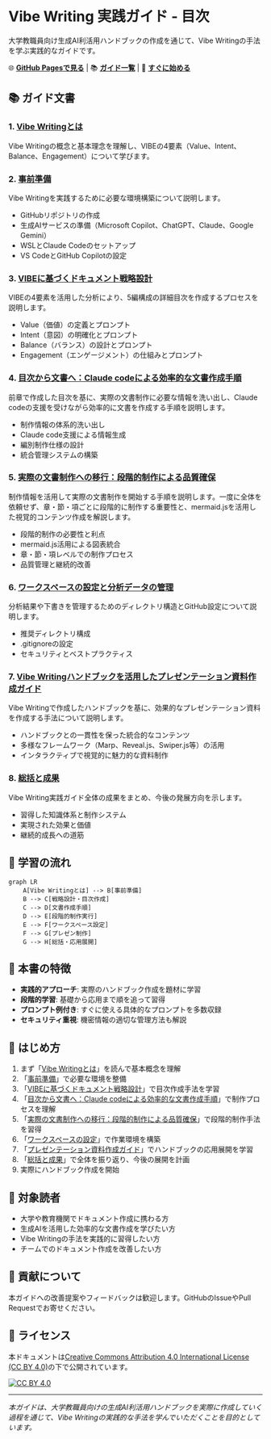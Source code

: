 # Vibe Writing 実践ガイド - 目次

大学教職員向け生成AI利活用ハンドブックの作成を通じて、Vibe Writingの手法を学ぶ実践的なガイドです。

🌐 **[GitHub Pagesで見る](https://nahisaho.github.io/Getting_Started_with_Vibe_Writing/)** | 📚 **[ガイド一覧](docs/)** | 🚀 **[すぐに始める](#-はじめ方)**

## 📚 ガイド文書

### 1. [Vibe Writingとは](docs/guides/what-is-vibe-writing.md)
Vibe Writingの概念と基本理念を理解し、VIBEの4要素（Value、Intent、Balance、Engagement）について学びます。

### 2. [事前準備](docs/guides/preparation.md)
Vibe Writingを実践するために必要な環境構築について説明します。
- GitHubリポジトリの作成
- 生成AIサービスの準備（Microsoft Copilot、ChatGPT、Claude、Google Gemini）
- WSLとClaude Codeのセットアップ
- VS CodeとGitHub Copilotの設定

### 3. [VIBEに基づくドキュメント戦略設計](docs/guides/vibe-strategy-design.md)
VIBEの4要素を活用した分析により、5編構成の詳細目次を作成するプロセスを説明します。
- Value（価値）の定義とプロンプト
- Intent（意図）の明確化とプロンプト
- Balance（バランス）の設計とプロンプト
- Engagement（エンゲージメント）の仕組みとプロンプト

### 4. [目次から文書へ：Claude codeによる効率的な文書作成手順](docs/guides/document-creation-process.md)
前章で作成した目次を基に、実際の文書制作に必要な情報を洗い出し、Claude codeの支援を受けながら効率的に文書を作成する手順を説明します。
- 制作情報の体系的洗い出し
- Claude code支援による情報生成
- 編別制作仕様の設計
- 統合管理システムの構築

### 5. [実際の文書制作への移行：段階的制作による品質確保](docs/guides/content-creation-execution.md)
制作情報を活用して実際の文書制作を開始する手順を説明します。一度に全体を依頼せず、章・節・項ごとに段階的に制作する重要性と、mermaid.jsを活用した視覚的コンテンツ作成を解説します。
- 段階的制作の必要性と利点
- mermaid.js活用による図表統合
- 章・節・項レベルでの制作プロセス
- 品質管理と継続的改善

### 6. [ワークスペースの設定と分析データの管理](docs/guides/workspace-setup.md)
分析結果や下書きを管理するためのディレクトリ構造とGitHub設定について説明します。
- 推奨ディレクトリ構成
- .gitignoreの設定
- セキュリティとベストプラクティス

### 7. [Vibe Writingハンドブックを活用したプレゼンテーション資料作成ガイド](docs/guides/presentation-creation-guide.md)
Vibe Writingで作成したハンドブックを基に、効果的なプレゼンテーション資料を作成する手法について説明します。
- ハンドブックとの一貫性を保った統合的なコンテンツ
- 多様なフレームワーク（Marp、Reveal.js、Swiper.js等）の活用
- インタラクティブで視覚的に魅力的な資料制作

### 8. [総括と成果](docs/guides/summary.md)
Vibe Writing実践ガイド全体の成果をまとめ、今後の発展方向を示します。
- 習得した知識体系と制作システム
- 実現された効果と価値
- 継続的成長への道筋

## 🎯 学習の流れ

```mermaid
graph LR
    A[Vibe Writingとは] --> B[事前準備]
    B --> C[戦略設計・目次作成]
    C --> D[文書作成手順]
    D --> E[段階的制作実行]
    E --> F[ワークスペース設定]
    F --> G[プレゼン制作]
    G --> H[総括・応用展開]
```

## 📖 本書の特徴

- **実践的アプローチ**: 実際のハンドブック作成を題材に学習
- **段階的学習**: 基礎から応用まで順を追って習得
- **プロンプト例付き**: すぐに使える具体的なプロンプトを多数収録
- **セキュリティ重視**: 機密情報の適切な管理方法も解説

## 🚀 はじめ方

1. まず「[Vibe Writingとは](docs/guides/what-is-vibe-writing.md)」を読んで基本概念を理解
2. 「[事前準備](docs/guides/preparation.md)」で必要な環境を整備
3. 「[VIBEに基づくドキュメント戦略設計](docs/guides/vibe-strategy-design.md)」で目次作成手法を学習
4. 「[目次から文書へ：Claude codeによる効率的な文書作成手順](docs/guides/document-creation-process.md)」で制作プロセスを理解
5. 「[実際の文書制作への移行：段階的制作による品質確保](docs/guides/content-creation-execution.md)」で段階的制作手法を習得
6. 「[ワークスペースの設定](docs/guides/workspace-setup.md)」で作業環境を構築
7. 「[プレゼンテーション資料作成ガイド](docs/guides/presentation-creation-guide.md)」でハンドブックの応用展開を学習
8. 「[総括と成果](docs/guides/summary.md)」で全体を振り返り、今後の展開を計画
9. 実際にハンドブック作成を開始

## 📝 対象読者

- 大学や教育機関でドキュメント作成に携わる方
- 生成AIを活用した効率的な文書作成を学びたい方
- Vibe Writingの手法を実践的に習得したい方
- チームでのドキュメント作成を改善したい方

## 🤝 貢献について

本ガイドへの改善提案やフィードバックは歓迎します。GitHubのIssueやPull Requestでお寄せください。

## 📄 ライセンス

本ドキュメントは[Creative Commons Attribution 4.0 International License (CC BY 4.0)](../LICENSE)の下で公開されています。

[![CC BY 4.0](https://i.creativecommons.org/l/by/4.0/88x31.png)](https://creativecommons.org/licenses/by/4.0/)

---

*本ガイドは、大学教職員向けの生成AI利活用ハンドブックを実際に作成していく過程を通じて、Vibe Writingの実践的な手法を学んでいただくことを目的としています。*